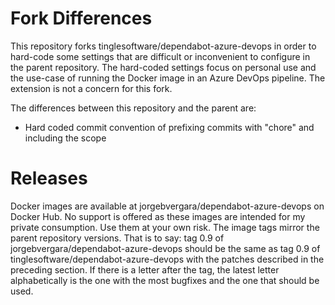 # Fork Differences

This repository forks tinglesoftware/dependabot-azure-devops in order to hard-code some settings that are difficult or inconvenient to configure in the parent repository. The hard-coded settings focus on personal use and the use-case of running the Docker image in an Azure DevOps pipeline. The extension is not a concern for this fork.

The differences between this repository and the parent are:

- Hard coded commit convention of prefixing commits with "chore" and including the scope

# Releases

Docker images are available at jorgebvergara/dependabot-azure-devops on Docker Hub. No support is offered as these images are intended for my private consumption. Use them at your own risk. The image tags mirror the parent repository versions. That is to say: tag 0.9 of jorgebvergara/dependabot-azure-devops should be the same as tag 0.9 of tinglesoftware/dependabot-azure-devops with the patches described in the preceding section. If there is a letter after the tag, the latest letter alphabetically is the one with the most bugfixes and the one that should be used.
